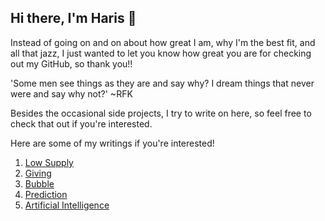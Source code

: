 ## Hi there, I'm Haris 👋

Instead of going on and on about how great I am, why I'm the best fit, and all that jazz, I just wanted to let you know how great you are for checking out my GitHub, so thank you!!

'Some men see things as they are and say why? I dream things that never were and say why not?' ~RFK

Besides the occasional side projects, I try to write on here, so feel free to check that out if you're interested.

Here are some of my writings if you're interested!

1. [Low Supply](https://github.com/harism06/Low_Supply/blob/main/README.md)
2. [Giving](https://github.com/harism06/Giving/blob/main/README.md)
3. [Bubble](https://github.com/harism06/Bubble/blob/main/README.md)
4. [Prediction](https://github.com/harism06/Prediction/blob/main/README.md)
5. [Artificial Intelligence](https://github.com/harism06/AI/blob/main/README.md)
